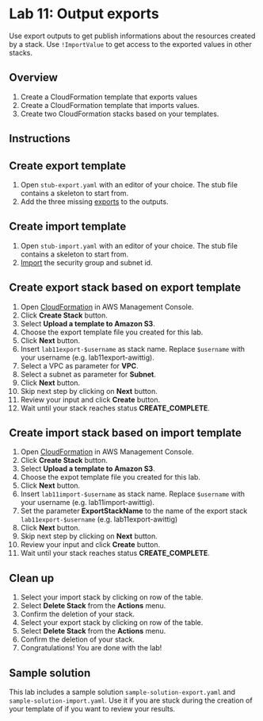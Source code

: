 # Lab 11: Output exports

Use export outputs to get publish informations about the resources created by a stack. Use `!ImportValue` to get access to the exported values in other stacks.

## Overview
1. Create a CloudFormation template that exports values
2. Create a CloudFormation template that imports values.
1. Create two CloudFormation stacks based on your templates.

## Instructions

## Create export template
1. Open ``stub-export.yaml`` with an editor of your choice. The stub file contains a skeleton to start from.
1. Add the three missing [exports](https://docs.aws.amazon.com/AWSCloudFormation/latest/UserGuide/outputs-section-structure.html) to the outputs.

## Create import template
1. Open ``stub-import.yaml`` with an editor of your choice. The stub file contains a skeleton to start from.
1. [Import](https://docs.aws.amazon.com/AWSCloudFormation/latest/UserGuide/intrinsic-function-reference-importvalue.html) the security group and subnet id.

## Create export stack based on export template
1. Open [CloudFormation](https://console.aws.amazon.com/cloudformation) in AWS Management Console.
1. Click **Create Stack** button.
1. Select **Upload a template to Amazon S3**.
1. Choose the export template file you created for this lab.
1. Click **Next** button.
1. Insert ``lab11export-$username`` as stack name. Replace ``$username`` with your username (e.g. lab11export-awittig).
1. Select a VPC as parameter for **VPC**.
1. Select a subnet as parameter for **Subnet**.
1. Click **Next** button.
1. Skip next step by clicking on **Next** button.
1. Review your input and click **Create** button.
1. Wait until your stack reaches status **CREATE_COMPLETE**.

## Create import stack based on import template
1. Open [CloudFormation](https://console.aws.amazon.com/cloudformation) in AWS Management Console.
1. Click **Create Stack** button.
1. Select **Upload a template to Amazon S3**.
1. Choose the expot template file you created for this lab.
1. Click **Next** button.
1. Insert ``lab11import-$username`` as stack name. Replace ``$username`` with your username (e.g. lab11import-awittig).
1. Set the parameter **ExportStackName** to the name of the export stack ``lab11export-$username`` (e.g. lab11export-awittig)
1. Click **Next** button.
1. Skip next step by clicking on **Next** button.
1. Review your input and click **Create** button.
1. Wait until your stack reaches status **CREATE_COMPLETE**.

## Clean up
1. Select your import stack by clicking on row of the table.
1. Select **Delete Stack** from the **Actions** menu.
1. Confirm the deletion of your stack.
1. Select your export stack by clicking on row of the table.
1. Select **Delete Stack** from the **Actions** menu.
1. Confirm the deletion of your stack.
1. Congratulations! You are done with the lab!

## Sample solution
This lab includes a sample solution ``sample-solution-export.yaml`` and ``sample-solution-import.yaml``. Use it if you are stuck during the creation of your template of if you want to review your results.
